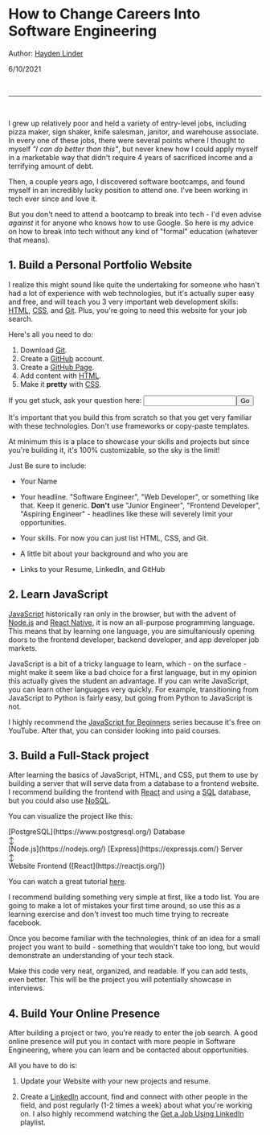# How to Change Careers Into Software Engineering

Author: [Hayden Linder](https://github.com/haydenlinder)

6/10/2021

<br/>

<hr/>

<br/>

I grew up relatively poor and held a variety of entry-level jobs, including pizza maker, sign shaker, knife salesman, janitor, and warehouse associate. In every one of these jobs, there were several points where I thought to myself *"I can do better than this"*, but never knew how I could apply myself in a marketable way that didn't require 4 years of sacrificed income and a terrifying amount of debt. 

Then, a couple years ago, I discovered software bootcamps, and found myself in an incredibly lucky position to attend one. I've been working in tech ever since and love it.

But you don't need to attend a bootcamp to break into tech - I'd even advise *against* it for anyone who knows how to use Google. So here is my advice on how to break into tech without any kind of "formal" education (whatever that means).  

## 1. Build a Personal Portfolio Website

I realize this might sound like quite the undertaking for someone who hasn't had a lot of experience with web technologies, but it's actually super easy and free, and will teach you 3 very important web development skills: [HTML](https://developer.mozilla.org/docs/Web/HTML), [CSS](https://developer.mozilla.org/docs/Web/CSS), and [Git](https://git-scm.com/). Plus, you're going to need this website for your job search.

Here's all you need to do:

1. Download [Git](https://git-scm.com/).
2. Create a [GitHub](https://github.com/) account.
3. Create a [GitHub Page](https://pages.github.com/).
4. Add content with [HTML](https://developer.mozilla.org/docs/Web/HTML).
5. Make it <strong class="rainbow" >pretty</strong> with [CSS](https://developer.mozilla.org/docs/Web/CSS).
<form id="form">If you get stuck, ask your question here: <input type="text"/><button type="submit">Go</button></form>

<script>
    function logSubmit(event) {
        event.preventDefault();
        const params = new URLSearchParams();
        params.set('q', form.firstElementChild.value);
        window.open(`https://www.google.com/search?${params.toString()}`);
    }
    const form = document.getElementById('form');
    form.addEventListener('submit', logSubmit);
</script>

It's important that you build this from scratch so that you get very familiar with these technologies. Don't use frameworks or copy-paste templates. 

At minimum this is a place to showcase your skills and projects but since you're building it, it's 100% customizable, so the sky is the limit! 

Just Be sure to include:

- Your Name

- Your headline. "Software Engineer", "Web Developer", or something like that. Keep it generic. **Don't** use "Junior Engineer", "Frontend Developer", "Aspiring Engineer" - headlines like these will severely limit your opportunities.

- Your skills. For now you can just list HTML, CSS, and Git.

- A little bit about your background and who you are

- Links to your Resume, LinkedIn, and GitHub

## 2. Learn JavaScript

[JavaScript](https://developer.mozilla.org/docs/Web/JavaScript) historically ran only in the browser, but with the advent of [Node.js](https://nodejs.org/) and [React Native](https://reactnative.dev/), it is now an all-purpose programming language. This means that by learning one language, you are simultaniously opening doors to the frontend developer, backend developer, and app developer job markets.

JavaScript is a bit of a tricky language to learn, which - on the surface - might make it seem like a bad choice for a first language, but in my opinion this actually gives the student an advantage. If you can write JavaScript, you can learn other languages very quickly. For example, transitioning from JavaScript to Python is fairly easy, but going from Python to JavaScript is not.

I highly recommend the [JavaScript for Beginners](https://www.youtube.com/playlist?list=PLWRdjsrKv3GLRQPxrR9EDdTlCcCX3ArnH) series because it's free on YouTube. After that, you can consider looking into paid courses.

## 3. Build a Full-Stack project

After learning the basics of JavaScript, HTML, and CSS, put them to use by building a server that will serve data from a database to a frontend website. I recommend building the frontend with [React](https://reactjs.org/) and using a [SQL](https://en.wikipedia.org/wiki/SQL) database, but you could also use [NoSQL](https://en.wikipedia.org/wiki/NoSQL).

You can visualize the project like this:

<span class="center">
[PostgreSQL](https://www.postgresql.org/) Database
<br/>
↕
<br/>
[Node.js](https://nodejs.org/) [Express](https://expressjs.com/) Server
<br/>
↕
<br/>
Website Frontend ([React](https://reactjs.org/))
</span>

You can watch a great tutorial [here](https://youtu.be/ldYcgPKEZC8).

I recommend building something very simple at first, like a todo list. You are going to make a lot of mistakes your first time around, so use this as a learning exercise and don't invest too much time trying to recreate facebook.

Once you become familiar with the technologies, think of an idea for a small project you want to build - something that wouldn't take too long, but would demonstrate an understanding of your tech stack. 

Make this code very neat, organized, and readable. If you can add tests, even better. This will be the project you will potentially showcase in interviews.

## 4. Build Your Online Presence

After building a project or two, you're ready to enter the job search. A good online presence will put you in contact with more people in Software Engineering, where you can learn and be contacted about opportunities.

All you have to do is:

1. Update your Website with your new projects and resume.

2. Create a [LinkedIn](https://www.linkedin.com/) account, find and connect with other people in the field, and post regularly (1-2 times a week) about what you're working on. I also highly recommend watching the [Get a Job Using LinkedIn](https://youtube.com/playlist?list=PL54X5yR8qizsMpvTCqUIEFMeEp-chvcxk) playlist.


